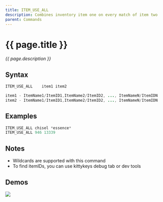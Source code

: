 ```yaml
---
title: ITEM_USE_ALL
description: Combines inventory item one on every match of item two
parent: Commands
---
```


# {{ page.title }}

_{{ page.description }}_

## Syntax

```java
ITEM_USE_ALL    item1 item2 

item1 - ItemName1/ItemID1,ItemName2/ItemID2, ..., ItemNameN/ItemIDN
item2 - ItemName1/ItemID1,ItemName2/ItemID2, ..., ItemNameN/ItemIDN

```

## Examples

```java
ITEM_USE_ALL chisel *essence*
ITEM_USE_ALL 946 13339
```

## Notes

- Wildcards are supported with this command
- To find itemIDs, you can use kittykeys debug tab or dev tools

## Demos

![](N/A)

